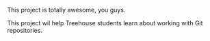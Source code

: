 This project is totally awesome, you guys.


This project wil help Treehouse students learn about working with Git repositories.
